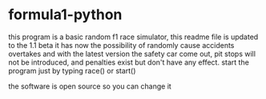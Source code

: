 # formula1-python
this program is a basic random f1 race simulator, this readme file is updated to the 1.1 beta it has now the possibility of randomly cause accidents overtakes 
and with the latest version the safety car come out, pit stops will not be introduced, and penalties exist but don't have any effect.
start the program just by typing race() or start()

the software is open source so you can change it
